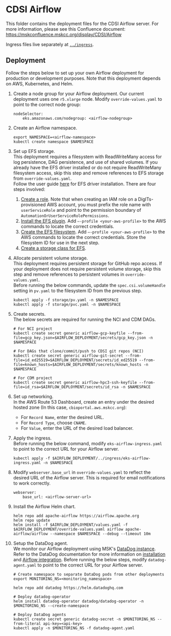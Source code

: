 # CDSI Airflow

This folder contains the deployment files for the CDSI Airflow server. For more information, please see this Confluence document: https://mskconfluence.mskcc.org/display/CDSI/Airflow

Ingress files live separately at [`../ingress`](../ingress).

## Deployment
Follow the steps below to set up your own Airflow deployment for production or development purposes. Note that this deployment depends on AWS, Kubernetes, and Helm. 

1. Create a node group for your Airflow deployment. Our current deployment uses one `r5.xlarge` node. Modify `override-values.yaml` to point to the correct node group:
    ```
    nodeSelector:
        eks.amazonaws.com/nodegroup: <airflow-nodegroup>
    ```

2. Create an Airflow namespace.
    ```
	export NAMESPACE=<airflow-namespace>
	kubectl create namespace $NAMESPACE
    ```

3. Set up EFS storage.   
This deployment requires a filesystem with ReadWriteMany access for log persistence, DAG persistence, and use of shared volumes. If you already have the EFS driver installed or do not require ReadWriteMany filesystem access, skip this step and remove references to EFS storage from `override-values.yaml`.  
Follow the user guide [here](https://docs.aws.amazon.com/eks/latest/userguide/efs-csi.html) for EFS driver installation. There are four steps involved:  
    1.  [Create a role](https://docs.aws.amazon.com/eks/latest/userguide/efs-csi.html#efs-create-iam-resources). Note that when creating an IAM role on a DigITs-provisioned AWS account, you must prefix the role name with `userServiceRole` and point to the permission boundary of `AutomationOrUserServiceRolePermissions`.  
    2. [Install the EFS plugin](https://docs.aws.amazon.com/eks/latest/userguide/creating-an-add-on.html). Add `–-profile <your-aws-profile>` to the AWS commands to locate the correct credentials.    
    3. [Create the EFS filesystem](https://github.com/kubernetes-sigs/aws-efs-csi-driver/blob/master/docs/efs-create-filesystem.md). Add `–-profile <your-aws-profile>` to the AWS commands to locate the correct credentials. Store the filesystem ID for use in the next step.  
    4. [Create a storage class for EFS](https://github.com/kubernetes-sigs/aws-efs-csi-driver/blob/master/examples/kubernetes/dynamic_provisioning/README.md).  

4. Allocate persistent volume storage.  
This deployment requires persistent storage for GitHub repo access. If your deployment does not require persistent volume storage, skip this step and remove references to persistent volumes in `override-values.yaml`.  
Before running the below commands, update the `spec.csi.volumeHandle` setting in `pv.yaml` to the filesystem ID from the previous step.  
    ```
    kubectl apply -f storage/pv.yaml -n $NAMESPACE
    kubectl apply -f storage/pvc.yaml -n $NAMESPACE
    ```
	
5. Create secrets.  
The below secrets are required for running the NCI and CDM DAGs.
	```
    # For NCI project
    kubectl create secret generic airflow-gcp-keyfile --from-file=gcp_key.json=$AIRFLOW_DEPLOYMENT/secrets/gcp_key.json -n $NAMESPACE

    # For DAGs that clone/commit/push to CDSI git repos (NCI)
	kubectl create secret generic airflow-git-secret --from-file=id_ed25519=$AIRFLOW_DEPLOYMENT/secrets/id_ed25519 --from-file=known_hosts=$AIRFLOW_DEPLOYMENT/secrets/known_hosts -n $NAMESPACE

    # For CDM project
	kubectl create secret generic airflow-hpc3-ssh-keyfile --from-file=id_rsa=$AIRFLOW_DEPLOYMENT/secrets/id_rsa -n $NAMESPACE
    ```

6. Set up networking.  
In the AWS Route 53 Dashboard, create an entry under the desired hosted zone (In this case, `cbioportal.aws.mskcc.org`):
    - For `Record Name`, enter the desired URL.
    - For `Record Type`, choose `CNAME`. 
    - For `Value`, enter the URL of the desired load balancer.  

7. Apply the ingress.  
Before running the below command, modify `eks-airflow-ingress.yaml` to point to the correct URL for your Airflow server.
    ```
	kubectl apply -f $AIRFLOW_DEPLOYMENT/../ingress/eks-airflow-ingress.yaml -n $NAMESPACE
    ```

8. Modify `webserver.base_url` in `override-values.yaml` to reflect the desired URL of the Airflow server. This is required for email notifications to work correctly.
    ```
    webserver:
        base_url: <airflow-server-url>
    ```

9. Install the Airflow Helm chart.
	```
    helm repo add apache-airflow https://airflow.apache.org
	helm repo update
    helm install -f $AIRFLOW_DEPLOYMENT/values.yaml -f $AIRFLOW_DEPLOYMENT/override-values.yaml airflow apache-airflow/airflow --namespace $NAMESPACE --debug --timeout 10m
    ```

10. Setup the DataDog agent.  
We monitor our Airflow deployment using MSK's [DataDog instance](https://app.datadoghq.com/account/login/id/861kel1ds8quzqlv
). Refer to the DataDog documentation for more information on [installation](https://docs.datadoghq.com/containers/kubernetes/installation/?tab=datadogoperator) and [Airflow integration](https://docs.datadoghq.com/integrations/airflow/?tab=containerized).
Before running the below steps, modify `datadog-agent.yaml` to point to the correct URL for your Airflow server.
	
    ```
	# Create namespace to separate DataDog pods from other deployments
    export MONITORING_NS=<monitoring_namespace>

    helm repo add datadog https://helm.datadoghq.com

    # Deploy datadog-operator
	helm install datadog-operator datadog/datadog-operator -n $MONITORING_NS --create-namespace

    # Deploy DataDog agents
    kubectl create secret generic datadog-secret -n $MONITORING_NS --from-literal api-key=<api-key>
	kubectl apply -n $MONITORING_NS -f datadog-agent.yaml
    ```
	
	
